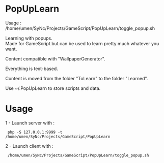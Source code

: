 # PopUpLearn

Usage : /home/umen/SyNc/Projects/GameScript/PopUpLearn/toggle_popup.sh  

Learning with popups.  
Made for GameScript but can be used to learn pretty much whatever you want.  

Content compatible with "WallpaperGenerator".  

Everything is text-based.  

Content is moved from the folder "ToLearn" to the folder "Learned".

Use ~/.PopUpLearn to store scripts and data.

# Usage

1 - Launch server with :  

     php -S 127.0.0.1:9999 -t /home/umen/SyNc/Projects/GameScript/PopUpLearn

2 - Launch client with :  

     /home/umen/SyNc/Projects/GameScript/PopUpLearn/toggle_popup.sh
